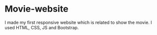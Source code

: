 # Movie-website
I made my first responsive website which is related to show the movie. I used HTML, CSS, JS and Bootstrap.
